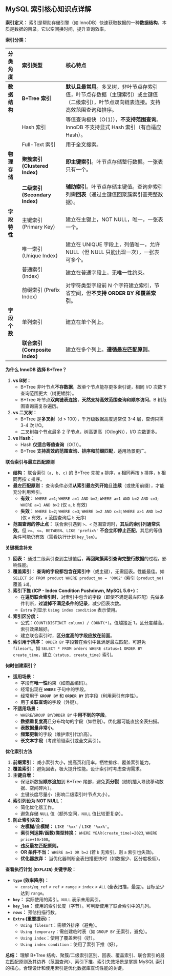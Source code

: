 
## MySQL 索引核心知识点详解

**索引定义：** 索引是帮助存储引擎（如 InnoDB）快速获取数据的一种**数据结构**，本质是数据的目录。它以空间换时间，提升查询效率。

**索引分类：**

| 分类角度       | 索引类型                         | 核心特点                                                                                                                               |
| :------------- | :------------------------------- | :------------------------------------------------------------------------------------------------------------------------------------- |
| **数据结构**   | **B+Tree 索引**                  | **默认且最常用**。多叉树，非叶节点存索引值，叶节点存数据（主键索引）或主键值（二级索引），叶节点双向链表连接。支持高效范围查询和排序。 |
|                | Hash 索引                       | 等值查询极快（O(1)），**不支持范围查询**。InnoDB 不支持显式 Hash 索引（有自适应 Hash）。                                               |
|                | Full-Text 索引                  | 用于全文搜索。                                                                                                                         |
| **物理存储**   | **聚簇索引 (Clustered Index)**   | **即主键索引**。叶节点存储整行数据。一张表只有一个。                                                                                   |
|                | **二级索引 (Secondary Index)**   | **辅助索引**。叶节点存储主键值。查询非索引列需**回表**（通过主键值回聚簇索引查完整数据）。                                             |
| **字段特性**   | 主键索引 (Primary Key)           | 建立在主键上，NOT NULL，唯一，一张表一个。                                                                                             |
|                | 唯一索引 (Unique Index)          | 建立在 UNIQUE 字段上，列值唯一，允许 NULL（但 NULL 只能出现一次），一张表可多个。                                                      |
|                | 普通索引 (Index)                 | 建立在普通字段上，无唯一性约束。                                                                                                       |
|                | 前缀索引 (Prefix Index)          | 对字符类型字段前 N 个字符建立索引，节省空间，但**不支持 ORDER BY 和覆盖索引**。                                                         |
| **字段个数**   | 单列索引                         | 建立在单个列上。                                                                                                                       |
|                | **联合索引 (Composite Index)**   | 建立在多个列上。**遵循最左匹配原则**。                                                                                                 |

**为什么 InnoDB 选择 B+Tree？**

1.  **vs B树：**
    *   B+Tree 非叶节点**不存数据**，故单个节点能存更多索引键，相同 I/O 次数下查询范围更大（树更矮胖）。
    *   B+Tree 叶节点**双向链表连接**，**天然支持高效范围查询和顺序访问**。B 树范围查询需复杂遍历。
2.  **vs 二叉树：**
    *   B+Tree 是**多叉树**（d > 100），千万级数据高度通常仅 3-4 层，查询只需 3-4 次 I/O。
    *   二叉树每个节点最多 2 子节点，树高更高（O(logN)），I/O 次数更多。
3.  **vs Hash：**
    *   Hash **仅适合等值查询**（O(1)）。
    *   B+Tree **支持高效的范围查询、排序和前缀匹配**，适用场景更广。

**联合索引与最左匹配原则**

*   **结构：** 联合索引 `(a, b, c)` 的 B+Tree 先按 `a` 排序，`a` 相同再按 `b` 排序，`b` 相同再按 `c` 排序。
*   **最左匹配原则：** 查询条件必须**从索引最左列开始**且**连续**（或使用前缀），才能充分利用索引。
    *   **有效：** `WHERE a=1`; `WHERE a=1 AND b=2`; `WHERE a=1 AND b=2 AND c=3`; `WHERE a=1 AND b>2` (仅 `a`, `b` 有效)
    *   **失效：** `WHERE b=2`; `WHERE c=3`; `WHERE b=2 AND c=3`; `WHERE a>1 AND b=2` (仅 `a` 有效，`a` 范围查询后 `b` 无序)
*   **范围查询的停止点：** 联合索引遇到 `>`、`<` 范围查询时，**其后的索引列通常失效**。但 `>=`、`<=`、`BETWEEN`、`LIKE 'prefix%'` **不会立即停止匹配**，其后的等值条件可能仍有效（需看执行计划 `key_len`）。

**关键概念补充**

1.  **回表：** 通过二级索引查到主键值后，**再回聚簇索引查询完整行数据**的过程。影响性能。
2.  **覆盖索引：** **查询的字段都包含在索引中**（或主键），无需回表。性能最佳。如 `SELECT id FROM product WHERE product_no = '0002'` (索引 `(product_no)` 覆盖 `id`)。
3.  **索引下推 (ICP - Index Condition Pushdown, MySQL 5.6+)：**
    *   在**遍历联合索引时**，对索引中包含的字段（即使不满足最左匹配）先做条件判断，**过滤掉不满足条件的记录**，减少回表次数。
    *   `Extra` 列显示 `Using index condition` 表示使用。
4.  **索引区分度：**
    *   公式：`COUNT(DISTINCT column) / COUNT(*)`。值越接近 1，区分度越高，索引效果越好。
    *   建立联合索引时，**区分度高的字段应放在前面**。
5.  **索引用于排序：** `ORDER BY` 字段若在索引中且满足最左匹配，可避免 `filesort`。如 `SELECT * FROM orders WHERE status=1 ORDER BY create_time`，建立 `(status, create_time)` 索引。

**何时创建索引？**

*   **适用场景：**
    *   字段有**唯一性**约束（如商品编码）。
    *   经常出现在 **`WHERE`** 子句中的字段。
    *   经常用于 **`GROUP BY`** 和 **`ORDER BY`** 的字段（利用索引有序性）。
    *   用于**关联查询**的字段（外键）。
*   **不适用场景：**
    *   `WHERE`/`GROUP BY`/`ORDER BY` 中**用不到的字段**。
    *   **数据重复度高**且分布均匀的字段（如性别）。优化器可能直接全表扫描。
    *   **表数据量非常小**。
    *   **频繁更新**的字段（维护索引代价高）。
    *   **长文本字段**（考虑前缀索引或全文索引）。

**优化索引方法**

1.  **前缀索引：** 减小索引大小，提高页利用率。牺牲排序、覆盖索引能力。
2.  **覆盖索引：** 避免回表，极大提升性能。设计索引时考虑查询需求。
3.  **主键自增：**
    *   保证新数据**顺序追加**到 B+Tree 尾部，避免**页分裂**（随机插入导致移动数据、空间碎片）。
    *   主键长度尽量小（影响二级索引叶节点大小）。
4.  **索引列设为 NOT NULL：**
    *   简化优化器工作。
    *   避免存储 `NULL` 值（额外空间，`NULL` 值比较更复杂）。
5.  **防止索引失效：**
    *   **左模糊/全模糊：** `LIKE '%xx'` / `LIKE '%xx%'`。
    *   **索引列运算/函数/类型转换：** `WHERE YEAR(create_time)=2023`, `WHERE price+10>100`。
    *   **违反最左匹配原则。**
    *   **OR 条件不当：** `WHERE a=1 OR b=2` (若 `b` 无索引，则 `a` 索引也失效)。
    *   **优化器放弃：** 当优化器判断全表扫描更快时（如数据少、区分度极低）。

**查看执行计划 (`EXPLAIN`) 关键字段：**

*   **`type` (效率降序)：**
    *   `const`/`eq_ref` > `ref` > `range` > `index` > `ALL` (全表扫描，最差)。目标至少达到 `range`。
*   **`key`：** 实际使用的索引。`NULL` 表示未用索引。
*   **`key_len`：** 使用的索引长度（字节）。可判断使用了联合索引中的几列。
*   **`rows`：** 预估扫描行数。
*   **`Extra` (重要提示)：**
    *   `Using filesort`：需额外排序（避免）。
    *   `Using temporary`：需创建临时表（如 `GROUP BY` 无索引，避免）。
    *   `Using index`：使用了覆盖索引（好）。
    *   `Using index condition`：使用了索引下推（好）。

**总结：** 理解 B+Tree 结构、聚簇/二级索引区别、回表、覆盖索引、联合索引的最左匹配原则及其边界（范围查询）、索引下推、索引失效场景是掌握 MySQL 索引的核心。合理设计和使用索引是优化数据库查询性能的关键。
